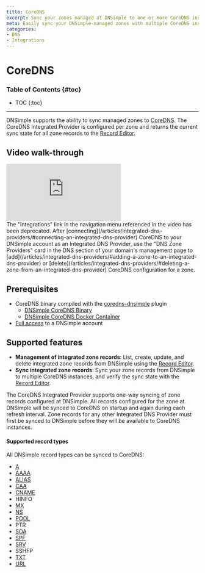 ```yaml
---
title: CoreDNS
excerpt: Sync your zones managed at DNSimple to one or more CoreDNS instances.
meta: Easily sync your DNSimple-managed zones with multiple CoreDNS instances, streamlining your DNS management for enhanced performance and reliability.
categories:
- DNS
- Integrations
---
```


# CoreDNS

### Table of Contents {#toc}

* TOC
{:toc}

---

DNSimple supports the ability to sync managed zones to [CoreDNS](https://coredns.io/). The CoreDNS Integrated Provider is configured per zone and returns the current sync state for all zone records to the [Record Editor](/articles/record-editor-integrated-zones/#record-syncing).

## Video walk-through

<div class="mb4 aspect-ratio aspect-ratio--16x9 z-0">
  <iframe loading="lazy" src="https://www.youtube.com/embed/9yO2Oo_N1ms" class="aspect-ratio--object" frameborder="0" allow="accelerometer; autoplay; clipboard-write; encrypted-media; gyroscope; picture-in-picture" allowfullscreen=""></iframe>
</div>

<info>
The "Integrations" link in the navigation menu referenced in the video has been deprecated. After [connecting](/articles/integrated-dns-providers/#connecting-an-integrated-dns-provider) CoreDNS to your DNSimple account as an Integrated DNS Provider, use the "DNS Zone Providers" card in the DNS section of your domain's management page to [add](/articles/integrated-dns-providers/#adding-a-zone-to-an-integrated-dns-provider) or [delete](/articles/integrated-dns-providers/#deleting-a-zone-from-an-integrated-dns-provider) CoreDNS configuration for a zone.
</info>


## Prerequisites

- CoreDNS binary compiled with the [coredns-dnsimple](https://github.com/dnsimple/coredns-dnsimple) plugin
  - [DNSimple CoreDNS Binary](https://github.com/dnsimple/coredns-dnsimple/releases)
  - [DNSimple CoreDNS Docker Container](https://hub.docker.com/r/dnsimple/coredns/tags)
- [Full access](/articles/domain-access-control/#full-access) to a DNSimple account

## Supported features

- **Management of integrated zone records**: List, create, update, and delete integrated zone records from DNSimple using the [Record Editor](/articles/record-editor-integrated-zones/).
- **Sync integrated zone records**: Sync your zone records from DNSimple to multiple CoreDNS instances, and verify the sync state with the [Record Editor](/articles/record-editor-integrated-zones/#record-syncing).

The CoreDNS Integrated Provider supports one-way syncing of zone records configured at DNSimple. All records configured for the zone at DNSimple will be synced to CoreDNS on startup and again during each refresh interval. Zone records for any other Integrated DNS Provider must first be synced to DNSimple before they will be available to CoreDNS instances.

#### Supported record types

All DNSimple record types can be synced to CoreDNS:

- [A](/articles/a-record/)
- [AAAA](/articles/aaaa-record/)
- [ALIAS](/articles/alias-record/)
- [CAA](/articles/caa-record/)
- [CNAME](/articles/cname-record/)
- HINFO
- [MX](/articles/mx-record/)
- [NS](/articles/ns-record/)
- [POOL](/articles/pool-record/)
- PTR
- [SOA](/articles/soa-record/)
- [SPF](/articles/spf-record/)
- [SRV](/articles/srv-record/)
- SSHFP
- [TXT](/articles/txt-record/)
- [URL](/articles/url-record/)
